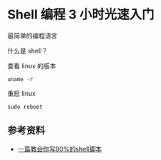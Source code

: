 # Shell 编程 3 小时光速入门

最简单的编程语言

什么是 shell？

查看 linux 的版本

```shell
uname -r
```

重启 linux

```shell
sudo reboot
```









## 参考资料

- [一篇教会你写90%的shell脚本](https://zhuanlan.zhihu.com/p/315294919)
